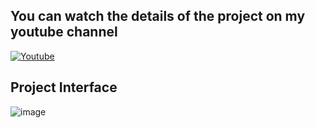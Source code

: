 ## You can watch the details of the project on my youtube channel

[<img alt="Youtube" src="https://img.shields.io/badge/Youtube%20-%23FF0000.svg?&style=for-the-badge&logo=YouTube&logoColor=white"/>](https://www.youtube.com/watch?v=wxkamLk6xA0)

## Project Interface
![image](https://user-images.githubusercontent.com/75432070/121152085-94d5ab00-c84d-11eb-8c3f-798425609981.png)
